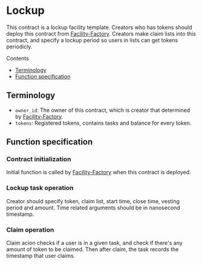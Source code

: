# Lockup
This contract is a lockup facility template. Creators who has tokens should deploy this contract from [Facility-Factory]. Creators make claim lists into this contract, and specify a lockup period so users in lists can get tokens periodicly.

Contents

* [Terminology](#terminology)
* [Function specification](#function-specification)

## Terminology

* `owner_id`: The owner of this contract, which is creator that determined by [Facility-Factory].
* `tokens`: Registered tokens, contains tasks and balance for every token.

## Function specification

### Contract initialization

Initial function is called by [Facility-Factory] when this contract is deployed.

### Lockup task operation

Creator should specify token, claim list, start time, close time, vesting period and amount. Time related arguments should be in nanosecond timestamp.

### Claim operation

Claim acion checks if a user is in a given task, and check if there's any amount of token to be claimed. Then after claim, the task records the timestamp that user claims. 


  [Facility-Factory]: https://github.com/popula-io/Facility-Factory
